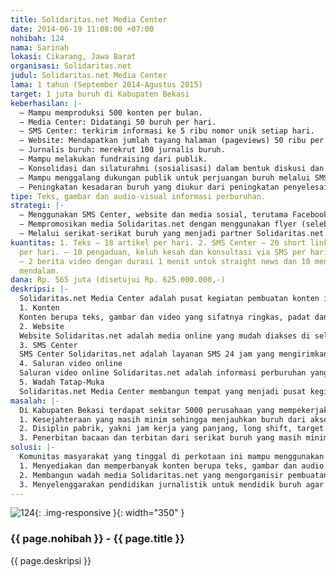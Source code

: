 ```yaml
---
title: Solidaritas.net Media Center
date: 2014-06-19 11:08:00 +07:00
nohibah: 124
nama: Sarinah
lokasi: Cikarang, Jawa Barat
organisasi: Solidaritas.net
judul: Solidaritas.net Media Center
lama: 1 tahun (September 2014-Agustus 2015)
target: 1 juta buruh di Kabupaten Bekasi
keberhasilan: |-
  – Mampu memproduksi 500 konten per bulan.
  – Media Center: Didatangi 50 buruh per hari.
  – SMS Center: terkirim informasi ke 5 ribu nomor unik setiap hari.
  – Website: Mendapatkan jumlah tayang halaman (pageviews) 50 ribu per hari.
  – Jurnalis buruh: merekrut 100 jurnalis buruh.
  – Mampu melakukan fundraising dari publik.
  – Konsolidasi dan silaturahmi (sosialisasi) dalam bentuk diskusi dan pendidikan dengan buruh pembaca Solidaritas.net setiap sebulan sekali.
  – Mampu menggalang dukungan publik untuk perjuangan buruh melalui SMS tekanan, petisi dan aksi solidaritas.
  – Peningkatan kesadaran buruh yang diukur dari peningkatan penyelesaian kasus-kasus perburuhan.
tipe: Teks, gambar dan audio-visual informasi perburuhan.
strategi: |-
  – Menggunakan SMS Center, website dan media sosial, terutama Facebook di mana mayoritas buruh adalah pengguna Facebook.
  – Mempromosikan media Solidaritas.net dengan menggunakan flyer (selebaran) yang dibagikan di saat jam berangkat dan pulang kerja.
  – Melalui serikat-serikat buruh yang menjadi partner Solidaritas.net.
kuantitas: 1. Teks – 18 artikel per hari. 2. SMS Center – 20 short link konten terkirim
  per hari. – 10 pengaduan, keluh kesah dan konsultasi via SMS per hari. 3. Video
  – 2 berita video dengan durasi 1 menit untuk straight news dan 10 menit untuk reportase
  mendalam.
dana: Rp. 565 juta (disetujui Rp. 625.000.000,-)
deskripsi: |-
  Solidaritas.net Media Center adalah pusat kegiatan pembuatan konten informasi perburuhan untuk disebarluaskan melalui media website, saluran video online dan SMS Center.
  1. Konten
  Konten berupa teks, gambar dan video yang sifatnya ringkas, padat dan jelas agar mudah diakses dan diserap oleh buruh yang memiliki sedikit waktu luang.
  2. Website
  Website Solidaritas.net adalah media online yang mudah diakses di seluler (responsive atau mobile friendly), interaktif dan dilengkapi dengan aplikasi smartphone seluler, yakni Blackberry Launcher dan aplikasi Android.
  3. SMS Center
  SMS Center Solidaritas.net adalah layanan SMS 24 jam yang mengirimkan informasi seputar perburuhan dalam bentuk short link konten website; melayani konsultasi, keluh kesah dan pengaduan, dan; menggalng dukungan buruh untuk merespon isu-isu tertentu.
  4. Saluran video online
  Saluran video online Solidaritas.net adalah informasi perburuhan yang disajikan dalam bentuk video, berupa berita, talk show, diskusi, film dokumenter dan feature perburuhan, yang tayang melalui channel website Solidaritas.net dan Youtube. Ukuran file akan dikompresi seringan mungkin agar mudah dibuka di perangkat seluler.
  5. Wadah Tatap-Muka
  Solidaritas.net Media Center membangun tempat yang menjadi pusat kegiatan produksi konten, melayani konsultasi dan konsolidasi dengan buruh, serta mendorong buruh untuk berserikat atau berorganisasi.
masalah: |-
  Di Kabupaten Bekasi terdapat sekitar 5000 perusahaan yang mempekerjakan lebih dari satu juta buruh di 7 kawasan industri dimana banyak terjadi pelanggaran normatif terhadap hak buruh karena kurangnya pengawasan dari pihak pemerintah, yakni Dinas Tenaga Kerja. Kontrol buruh terhadap pemerintah dan pengusaha masih lemah. Buruh kurang mengakses informasi untuk meningkatkan kesadaran hukum dan politiknya karena:
  1. Kesejahteraan yang masih minim sehingga menjauhkan buruh dari akses informasi karena buruh tidak mampu membeli informasi, seperti koran dan buku.
  2. Disiplin pabrik, yakni jam kerja yang panjang, long shift, target produksi yang tinggi, kurangnya istirahat dan kecenderungan buruh mengambil banyak lembur untuk mencukupi kebutuhan hidupnya, sehingga buruh kelelahan dan waktu luangnya semakin sedikit untuk mengakses informasi.
  3. Penerbitan bacaan dan terbitan dari serikat buruh yang masih minim, serta kurangnya pendidikan atau hanya bersifat perwakilan atau tidak merata.
solusi: |-
  Komunitas masyarakat yang tinggal di perkotaan ini mampu menggunakan seluler beserta internet. Bahkan banyak buruh yang sudah mampu mengakses teknologi smartphone, seperti Blackberry CDMA, smartphone Android buatan Cina, yang harganya relatif murah di bawah satu juta. Buruh juga sudah tidak asing lagi dengan media sosial Facebook yang digunakan untuk menjalin pertemanan dan berkampanye perjuangan. Mengatasi masalah memerlukan konsep bauran media (mix media) sebagai berikut:
  1. Menyediakan dan memperbanyak konten berupa teks, gambar dan audio visual yang ringkas, padat dan jelas tentang informasi perburuhan yang disebarluaskan melalui website, SMS Center dan saluran video online.
  2. Membangun wadah media Solidaritas.net yang mengorganisir pembuatan dan penyebaran konten dengan menggunakan kombinasi seluler dan internet, dalam hal ini SMS Center dan website.
  3. Menyelenggarakan pendidikan jurnalistik untuk mendidik buruh agar aktif menjadi informan dan kontributor media Solidaritas.net.
---
```


![124](/static/img/hibahcms/124.png){: .img-responsive }{: width="350" }

### {{ page.nohibah }} - {{ page.title }}

{{ page.deskripsi }}
